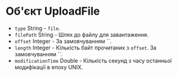 # Об'єкт UploadFile

* `type` String - `file`.
* `filePath` String - Шлях до файлу для завантаження.
* `offset` Integer - За замовчуванням ``.
* `length` Integer - Кількість байт прочитаних з `offset`. За замовчуванням ``.
* `modificationTime` Double - Кількість секунд з часу останньої модифікації в епоху UNIX.
